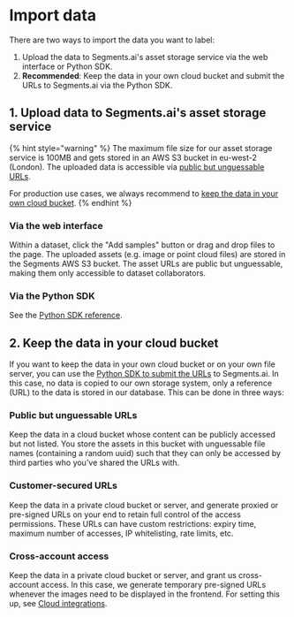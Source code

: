 # Import data

There are two ways to import the data you want to label:

1. Upload the data to Segments.ai's asset storage service via the web interface or Python SDK.
2. **Recommended**: Keep the data in your own cloud bucket and submit the URLs to Segments.ai via the Python SDK.

## 1. Upload data to Segments.ai's asset storage service

{% hint style="warning" %}
The maximum file size for our asset storage service is 100MB and gets stored in an AWS S3 bucket in eu-west-2 (London). The uploaded data is accessible via [public but unguessable URLs](./#public-but-unguessable-urls).

For production use cases, we always recommend to [keep the data in your own cloud bucket](./#id-2.-keep-the-data-in-your-cloud-bucket).
{% endhint %}

### Via the web interface

Within a dataset, click the "Add samples" button or drag and drop files to the page. The uploaded assets (e.g. image or point cloud files) are stored in the Segments AWS S3 bucket. The asset URLs are public but unguessable, making them only accessible to dataset collaborators.&#x20;

### Via the Python SDK

See the [Python SDK reference](https://sdkdocs.segments.ai/en/latest/client.html#upload-an-asset-to-segments-s3-bucket).

## 2. Keep the data in your cloud bucket

If you want to keep the data in your own cloud bucket or on your own file server, you can use the [Python SDK to submit the URLs](https://sdkdocs.segments.ai/en/latest/client.html#create-a-sample) to Segments.ai. In this case, no data is copied to our own storage system, only a reference (URL) to the data is stored in our database. This can be done in three ways:

### **Public but unguessable URLs**

Keep the data in a cloud bucket whose content can be publicly accessed but not listed. You store the assets in this bucket with unguessable file names (containing a random uuid) such that they can only be accessed by third parties who you've shared the URLs with.

### **Customer-secured URLs**

Keep the data in a private cloud bucket or server, and generate proxied or pre-signed URLs on your end to retain full control of the access permissions. These URLs can have custom restrictions: expiry time, maximum number of accesses, IP whitelisting, rate limits, etc.

### **Cross-account access**

Keep the data in a private cloud bucket or server, and grant us cross-account access. In this case, we generate temporary pre-signed URLs whenever the images need to be displayed in the frontend. For setting this up, see [Cloud integrations](cloud-integration.md).
